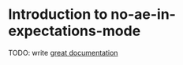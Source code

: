 # Introduction to no-ae-in-expectations-mode

TODO: write [great documentation](http://jacobian.org/writing/great-documentation/what-to-write/)
